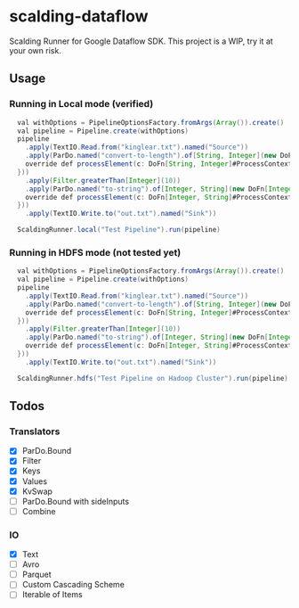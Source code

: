 # scalding-dataflow
Scalding Runner for Google Dataflow SDK. This project is a WIP, try it at your own risk.

## Usage
### Running in Local mode (verified)
```java
  val withOptions = PipelineOptionsFactory.fromArgs(Array()).create()
  val pipeline = Pipeline.create(withOptions)
  pipeline
    .apply(TextIO.Read.from("kinglear.txt").named("Source"))
    .apply(ParDo.named("convert-to-length").of[String, Integer](new DoFn[String, Integer]() {
    override def processElement(c: DoFn[String, Integer]#ProcessContext): Unit = c.output(c.element().length)
  }))
    .apply(Filter.greaterThan[Integer](10))
    .apply(ParDo.named("to-string").of[Integer, String](new DoFn[Integer, String]() {
    override def processElement(c: DoFn[Integer, String]#ProcessContext): Unit = c.output(c.element().toString)
  }))
    .apply(TextIO.Write.to("out.txt").named("Sink"))

  ScaldingRunner.local("Test Pipeline").run(pipeline)
```

### Running in HDFS mode (not tested yet)
```java
  val withOptions = PipelineOptionsFactory.fromArgs(Array()).create()
  val pipeline = Pipeline.create(withOptions)
  pipeline
    .apply(TextIO.Read.from("kinglear.txt").named("Source"))
    .apply(ParDo.named("convert-to-length").of[String, Integer](new DoFn[String, Integer]() {
    override def processElement(c: DoFn[String, Integer]#ProcessContext): Unit = c.output(c.element().length)
  }))
    .apply(Filter.greaterThan[Integer](10))
    .apply(ParDo.named("to-string").of[Integer, String](new DoFn[Integer, String]() {
    override def processElement(c: DoFn[Integer, String]#ProcessContext): Unit = c.output(c.element().toString)
  }))
    .apply(TextIO.Write.to("out.txt").named("Sink"))

  ScaldingRunner.hdfs("Test Pipeline on Hadoop Cluster").run(pipeline)
```

## Todos
### Translators
- [x] ParDo.Bound
- [x] Filter
- [x] Keys
- [x] Values
- [x] KvSwap
- [ ] ParDo.Bound with sideInputs
- [ ] Combine

### IO
- [x] Text
- [ ] Avro
- [ ] Parquet
- [ ] Custom Cascading Scheme
- [ ] Iterable of Items
